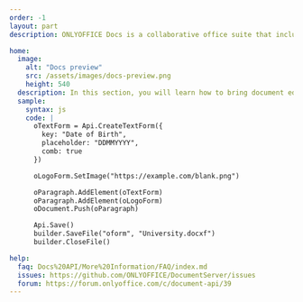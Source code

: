 ```yaml
---
order: -1
layout: part
description: ONLYOFFICE Docs is a collaborative office suite that includes editors for text documents, spreadsheets, presentations, fillable forms, and PDFs.

home:
  image:
    alt: "Docs preview"
    src: /assets/images/docs-preview.png
    height: 540
  description: In this section, you will learn how to bring document editing and co-authoring to your web app users, set up, configure and integrate ONLYOFFICE Docs, extend its functionality using your own plugins/macros, and integrate document editors into the desktop applications. You will also find the information on how to use Document Builder to generate documents easily without running document editors.
  sample:
    syntax: js
    code: |
      oTextForm = Api.CreateTextForm({
        key: "Date of Birth",
        placeholder: "DDMMYYYY",
        comb: true
      })

      oLogoForm.SetImage("https://example.com/blank.png")

      oParagraph.AddElement(oTextForm)
      oParagraph.AddElement(oLogoForm)
      oDocument.Push(oParagraph)

      Api.Save()
      builder.SaveFile("oform", "University.docxf")
      builder.CloseFile()

help:
  faq: Docs%20API/More%20Information/FAQ/index.md
  issues: https://github.com/ONLYOFFICE/DocumentServer/issues
  forum: https://forum.onlyoffice.com/c/document-api/39
---
```

